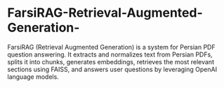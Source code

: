 # FarsiRAG-Retrieval-Augmented-Generation-
FarsiRAG (Retrieval Augmented Generation) is a system for Persian PDF question answering. It extracts and normalizes text from Persian PDFs, splits it into chunks, generates embeddings, retrieves the most relevant sections using FAISS, and answers user questions by leveraging OpenAI language models.
